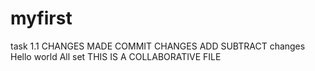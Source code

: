 # myfirst
task 1.1
CHANGES MADE
COMMIT CHANGES ADD SUBTRACT
changes
Hello world
All set
THIS IS A COLLABORATIVE FILE
